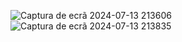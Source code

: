 ![Captura de ecrã 2024-07-13 213606](https://github.com/user-attachments/assets/aa6b4244-7557-477e-807f-81ae4ecbd6c1)
![Captura de ecrã 2024-07-13 213835](https://github.com/user-attachments/assets/8134ab4e-0e11-402e-a40e-7a72ed2acfe8)
